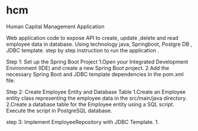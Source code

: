 # hcm
Human Capital Management Application 

Web application code to expose API to create, update ,delete and read employee data in database. Using  technology java, Springboot, Postgre DB , JDBC template. step by step instruction to run the application .

Step 1: Set up the Spring Boot Project
1.Open your Integrated Development Environment (IDE) and create a new Spring Boot project.
2.Add the necessary Spring Boot and JDBC template dependencies in the pom.xml file.

Step 2: Create Employee Entity and Database Table
1.Create an Employee entity class representing the employee data in the src/main/java directory.
2.Create a database table for the Employee entity using a SQL script. Execute the script in PostgreSQL database.

step 3:  Implement EmployeeRepository with JDBC Template.
1. 
